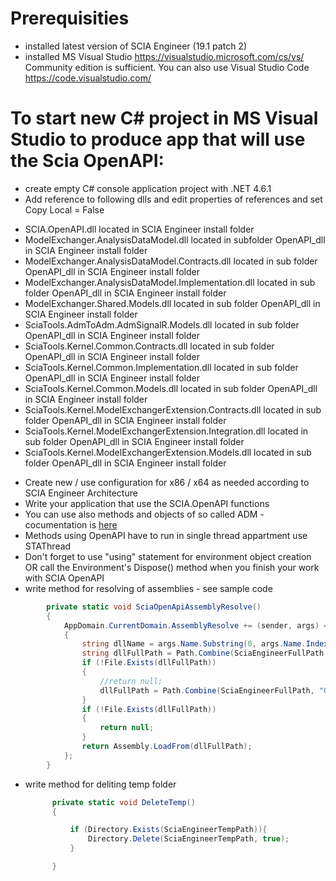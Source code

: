  # Prerequisities
- installed latest version of SCIA Engineer (19.1 patch 2)
- installed MS Visual Studio https://visualstudio.microsoft.com/cs/vs/ Community edition is sufficient. You can also use Visual Studio Code https://code.visualstudio.com/

# To start new C# project in MS Visual Studio to produce app that will use the Scia OpenAPI:
- create empty C# console application project with .NET 4.6.1
- Add reference to following dlls and edit properties of references and set Copy Local = False
* SCIA.OpenAPI.dll located in SCIA Engineer install folder
* ModelExchanger.AnalysisDataModel.dll located in subfolder OpenAPI_dll in SCIA Engineer install folder
* ModelExchanger.AnalysisDataModel.Contracts.dll located in sub folder OpenAPI_dll in SCIA Engineer install folder
* ModelExchanger.AnalysisDataModel.Implementation.dll located in sub folder OpenAPI_dll in SCIA Engineer install folder
* ModelExchanger.Shared.Models.dll located in sub folder OpenAPI_dll in SCIA Engineer install folder
* SciaTools.AdmToAdm.AdmSignalR.Models.dll located in sub folder OpenAPI_dll in SCIA Engineer install folder
* SciaTools.Kernel.Common.Contracts.dll located in sub folder OpenAPI_dll in SCIA Engineer install folder
* SciaTools.Kernel.Common.Implementation.dll located in sub folder OpenAPI_dll in SCIA Engineer install folder
* SciaTools.Kernel.Common.Models.dll located in sub folder OpenAPI_dll in SCIA Engineer install folder
* SciaTools.Kernel.ModelExchangerExtension.Contracts.dll located in sub folder OpenAPI_dll in SCIA Engineer install folder
* SciaTools.Kernel.ModelExchangerExtension.Integration.dll located in sub folder OpenAPI_dll in SCIA Engineer install folder
* SciaTools.Kernel.ModelExchangerExtension.Models.dll located in sub folder OpenAPI_dll in SCIA Engineer install folder
- Create new / use configuration for x86 / x64 as needed according to SCIA Engineer Architecture
- Write your application that use the SCIA.OpenAPI functions
- You can use also methods and objects of so called ADM - cocumentation is [here](http://docs.calatrava.scia.net/html/9900284a-b4b6-405e-b157-630e24129caf.htm#!)
- Methods using OpenAPI have to run in single thread appartment use STAThread 
- Don't forget to use "using" statement for environment object creation OR call the Environment's Dispose() method when you finish your work with SCIA OpenAPI
- write method for resolving of assemblies - see sample code
```C#
        private static void SciaOpenApiAssemblyResolve()
        {
            AppDomain.CurrentDomain.AssemblyResolve += (sender, args) =>
            {
                string dllName = args.Name.Substring(0, args.Name.IndexOf(",")) + ".dll";
                string dllFullPath = Path.Combine(SciaEngineerFullPath, dllName);
                if (!File.Exists(dllFullPath))
                {
                    //return null;
                    dllFullPath = Path.Combine(SciaEngineerFullPath, "OpenAPI_dll", dllName);
                }
                if (!File.Exists(dllFullPath))
                {
                    return null;
                }
                return Assembly.LoadFrom(dllFullPath);
            };
        }
```
- write method for deliting temp folder
  ``` C#
        private static void DeleteTemp()
        {

            if (Directory.Exists(SciaEngineerTempPath)){
                Directory.Delete(SciaEngineerTempPath, true);
            }

        }
```

